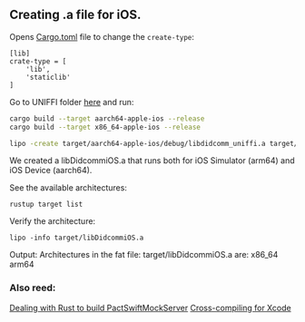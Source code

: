 ## Creating .a file for iOS.

Opens [Cargo.toml](./../../uniffi/Cargo.toml) file to change the `create-type`:
```
[lib]
crate-type = [
    'lib',
    'staticlib'
]
```

Go to UNIFFI folder [here](./../../uniffi/) and run:
```bash
cargo build --target aarch64-apple-ios --release
cargo build --target x86_64-apple-ios --release

lipo -create target/aarch64-apple-ios/debug/libdidcomm_uniffi.a target/x86_64-apple-ios/debug/libdidcomm_uniffi.a -output target/libDidcommiOS.a
```
We created a libDidcommiOS.a that runs both for iOS Simulator (arm64) and iOS Device (aarch64).

See the available architectures:
```
rustup target list
```

Verify the architecture:
```
lipo -info target/libDidcommiOS.a
```
Output: Architectures in the fat file: target/libDidcommiOS.a are: x86_64 arm64

### Also reed:

[Dealing with Rust to build PactSwiftMockServer](https://gist.github.com/surpher/bbf88e191e9d1f01ab2e2bbb85f9b528)
[Cross-compiling for Xcode](https://github.com/thombles/dw2019rust/blob/master/modules/02%20-%20Cross-compiling%20for%20Xcode.md)

